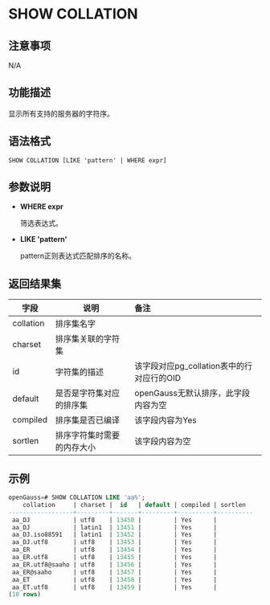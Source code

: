 # SHOW COLLATION

## 注意事项

N/A

## 功能描述

显示所有支持的服务器的字符序。

## 语法格式

```
SHOW COLLATION [LIKE 'pattern' | WHERE expr]
```

## 参数说明

- **WHERE expr**

  筛选表达式。

- **LIKE 'pattern'**

  pattern正则表达式匹配排序的名称。

## 返回结果集

|  字段  | 说明                          | 备注       | 
| --------- | ---------------------------- | :---------- |
| collation | 排序集名字                   |    |
| charset   | 排序集关联的字符集           |     |
| id        | 字符集的描述               | 该字段对应pg_collation表中的行对应行的OID       |
| default   | 是否是字符集对应的排序集     | openGauss无默认排序，此字段内容为空       |
| compiled  | 排序集是否已编译             | 该字段内容为Yes   |
| sortlen   | 排序字符集时需要的内存大小   | 该字段内容为空 |
## 示例

```sql
openGauss=# SHOW COLLATION LIKE 'aa%';
    collation     | charset |  id   | default | compiled | sortlen
------------------+---------+-------+---------+----------+----------
 aa_DJ            | utf8    | 13450 |         | Yes      |
 aa_DJ            | latin1  | 13451 |         | Yes      |
 aa_DJ.iso88591   | latin1  | 13452 |         | Yes      |
 aa_DJ.utf8       | utf8    | 13453 |         | Yes      |
 aa_ER            | utf8    | 13454 |         | Yes      |
 aa_ER.utf8       | utf8    | 13455 |         | Yes      |
 aa_ER.utf8@saaho | utf8    | 13456 |         | Yes      |
 aa_ER@saaho      | utf8    | 13457 |         | Yes      |
 aa_ET            | utf8    | 13458 |         | Yes      |
 aa_ET.utf8       | utf8    | 13459 |         | Yes      |
(10 rows)
```